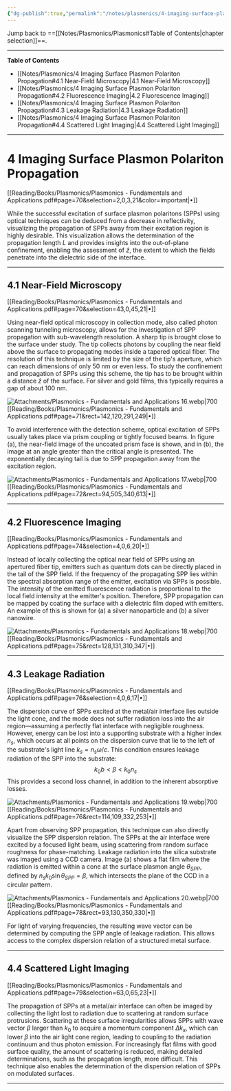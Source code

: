 ```yaml
---
{"dg-publish":true,"permalink":"/notes/plasmonics/4-imaging-surface-plasmon-polariton-propagation/","hide":"true","updated":"2025-02-07T10:57:49.000+01:00"}
---
```


Jump back to ==[[Notes/Plasmonics/Plasmonics#Table of Contents\|chapter selection]]==.

---
**Table of Contents**

- [[Notes/Plasmonics/4 Imaging Surface Plasmon Polariton Propagation#4.1 Near-Field Microscopy\|4.1 Near-Field Microscopy]]
- [[Notes/Plasmonics/4 Imaging Surface Plasmon Polariton Propagation#4.2 Fluorescence Imaging\|4.2 Fluorescence Imaging]]
- [[Notes/Plasmonics/4 Imaging Surface Plasmon Polariton Propagation#4.3 Leakage Radiation\|4.3 Leakage Radiation]]
- [[Notes/Plasmonics/4 Imaging Surface Plasmon Polariton Propagation#4.4 Scattered Light Imaging\|4.4 Scattered Light Imaging]]

---
# 4 Imaging Surface Plasmon Polariton Propagation 
[[Reading/Books/Plasmonics/Plasmonics - Fundamentals and Applications.pdf#page=70&selection=2,0,3,21&color=important|•]]

While the successful excitation of surface plasmon polaritons (SPPs) using optical techniques can be deduced from a decrease in reflectivity, visualizing the propagation of SPPs away from their excitation region is highly desirable. This visualization allows the determination of the propagation length $L$ and provides insights into the out-of-plane confinement, enabling the assessment of $\hat{z}$, the extent to which the fields penetrate into the dielectric side of the interface.

---
## 4.1 Near-Field Microscopy 
[[Reading/Books/Plasmonics/Plasmonics - Fundamentals and Applications.pdf#page=70&selection=43,0,45,21|•]]

Using near-field optical microscopy in collection mode, also called photon scanning tunneling microscopy, allows for the investigation of SPP propagation with sub-wavelength resolution. A sharp tip is brought close to the surface under study. The tip collects photons by coupling the near field above the surface to propagating modes inside a tapered optical fiber. The resolution of this technique is limited by the size of the tip's aperture, which can reach dimensions of only 50 nm or even less. To study the confinement and propagation of SPPs using this scheme, the tip has to be brought within a distance $\hat{z}$ of the surface. For silver and gold films, this typically requires a gap of about 100 nm.

![Attachments/Plasmonics - Fundamentals and Applications 16.webp|700](/img/user/Attachments/Plasmonics%20-%20Fundamentals%20and%20Applications%2016.webp)[[Reading/Books/Plasmonics/Plasmonics - Fundamentals and Applications.pdf#page=71&rect=142,120,291,249|•]]

To avoid interference with the detection scheme, optical excitation of SPPs usually takes place via prism coupling or tightly focused beams. In figure (a), the near-field image of the uncoated prism face is shown, and in (b), the image at an angle greater than the critical angle is presented. The exponentially decaying tail is due to SPP propagation away from the excitation region.

![Attachments/Plasmonics - Fundamentals and Applications 17.webp|700](/img/user/Attachments/Plasmonics%20-%20Fundamentals%20and%20Applications%2017.webp)[[Reading/Books/Plasmonics/Plasmonics - Fundamentals and Applications.pdf#page=72&rect=94,505,340,613|•]]

---
## 4.2 Fluorescence Imaging 
[[Reading/Books/Plasmonics/Plasmonics - Fundamentals and Applications.pdf#page=74&selection=4,0,6,20|•]]

Instead of locally collecting the optical near field of SPPs using an apertured fiber tip, emitters such as quantum dots can be directly placed in the tail of the SPP field. If the frequency of the propagating SPP lies within the spectral absorption range of the emitter, excitation via SPPs is possible. The intensity of the emitted fluorescence radiation is proportional to the local field intensity at the emitter's position. Therefore, SPP propagation can be mapped by coating the surface with a dielectric film doped with emitters. An example of this is shown for (a) a silver nanoparticle and (b) a silver nanowire.

![Attachments/Plasmonics - Fundamentals and Applications 18.webp|700](/img/user/Attachments/Plasmonics%20-%20Fundamentals%20and%20Applications%2018.webp)
[[Reading/Books/Plasmonics/Plasmonics - Fundamentals and Applications.pdf#page=75&rect=128,131,310,347|•]]

---
## 4.3 Leakage Radiation 
[[Reading/Books/Plasmonics/Plasmonics - Fundamentals and Applications.pdf#page=76&selection=4,0,6,17|•]]

The dispersion curve of SPPs excited at the metal/air interface lies outside the light cone, and the mode does not suffer radiation loss into the air region—assuming a perfectly flat interface with negligible roughness. However, energy can be lost into a supporting substrate with a higher index $n_s$, which occurs at all points on the dispersion curve that lie to the left of the substrate's light line $k_s = n_s\omega/c$. This condition ensures leakage radiation of the SPP into the substrate:
$$
k_0b < \beta < k_0n_s
$$
This provides a second loss channel, in addition to the inherent absorptive losses.

![Attachments/Plasmonics - Fundamentals and Applications 19.webp|700](/img/user/Attachments/Plasmonics%20-%20Fundamentals%20and%20Applications%2019.webp)[[Reading/Books/Plasmonics/Plasmonics - Fundamentals and Applications.pdf#page=76&rect=114,109,332,253|•]]

Apart from observing SPP propagation, this technique can also directly visualize the SPP dispersion relation. The SPPs at the air interface were excited by a focused light beam, using scattering from random surface roughness for phase-matching. Leakage radiation into the silica substrate was imaged using a CCD camera. Image (a) shows a flat film where the radiation is emitted within a cone at the surface plasmon angle $\theta_{SPP}$, defined by $n_sk_0\sin\theta_{SPP} = \beta$, which intersects the plane of the CCD in a circular pattern.

![Attachments/Plasmonics - Fundamentals and Applications 20.webp|700](/img/user/Attachments/Plasmonics%20-%20Fundamentals%20and%20Applications%2020.webp)[[Reading/Books/Plasmonics/Plasmonics - Fundamentals and Applications.pdf#page=78&rect=93,130,350,330|•]]

For light of varying frequencies, the resulting wave vector can be determined by computing the SPP angle of leakage radiation. This allows access to the complex dispersion relation of a structured metal surface.

---
## 4.4 Scattered Light Imaging 
[[Reading/Books/Plasmonics/Plasmonics - Fundamentals and Applications.pdf#page=79&selection=63,0,65,23|•]]

The propagation of SPPs at a metal/air interface can often be imaged by collecting the light lost to radiation due to scattering at random surface protrusions. Scattering at these surface irregularities allows SPPs with wave vector $\beta$ larger than $k_0$ to acquire a momentum component $\Delta k_x$, which can lower $\beta$ into the air light cone region, leading to coupling to the radiation continuum and thus photon emission. For increasingly flat films with good surface quality, the amount of scattering is reduced, making detailed determinations, such as the propagation length, more difficult. This technique also enables the determination of the dispersion relation of SPPs on modulated surfaces.

---